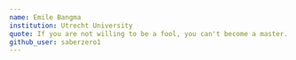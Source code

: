 ```yaml
---
name: Emile Bangma
institution: Utrecht University
quote: If you are not willing to be a fool, you can't become a master.
github_user: saberzero1
---
```

